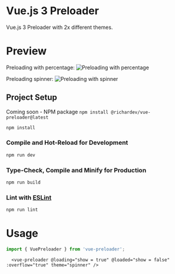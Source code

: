 # Vue.js 3 Preloader

Vue.js 3 Preloader with 2x different themes.

# Preview
Preloading with percentage:
![Preloading with percentage](https://i.ibb.co/bRbHRB0/ezgif-com-optimize.gif)

Preloading spinner:
![Preloading with spinner](https://i.ibb.co/wRT8P1c/ezgif-com-optimize-1.gif)

## Project Setup

Coming soon - NPM package `npm install @richardev/vue-preloader@latest`
```sh
npm install
```

### Compile and Hot-Reload for Development

```sh
npm run dev
```

### Type-Check, Compile and Minify for Production

```sh
npm run build
```

### Lint with [ESLint](https://eslint.org/)

```sh
npm run lint
```

# Usage
```ts
import { VuePreloader } from 'vue-preloader';
```

```vue
  <vue-preloader @loading="show = true" @loaded="show = false" :overflow="true" theme="spinner" />
```
